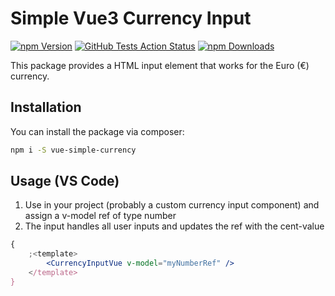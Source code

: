# Simple Vue3 Currency Input

[![npm Version](https://badgen.net/npm/v/vue-simple-currency?color=green)](https://www.npmjs.com/package/vue-simple-currency)
[![GitHub Tests Action Status](https://img.shields.io/github/actions/workflow/status/mudandstars/vue-simple-currency/ci.yml?branch=main&label=tests&style=flat-square)](https://github.com/mudandstars/vue-simple-currency/actions?query=workflow%3Arun-tests+branch%3Amain)
[![npm Downloads](https://badgen.net/npm/dw/vue-simple-currency?color=green)](https://www.npmjs.com/package/vue-simple-currency)

This package provides a HTML input element that works for the Euro (€) currency.

## Installation

You can install the package via composer:

```bash
npm i -S vue-simple-currency
```

## Usage (VS Code)

1. Use in your project (probably a custom currency input component) and assign a v-model ref of type number
2. The input handles all user inputs and updates the ref with the cent-value

```jsx
{
    ;<template>
        <CurrencyInputVue v-model="myNumberRef" />
    </template>
}
```

```

```
